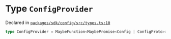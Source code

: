 # Type `ConfigProvider`
Declared in [`packages/sdk/config/src/types.ts:10`](https://github.com/dxos/protocols/blob/main/packages/sdk/config/src/types.ts#L10)




```ts
type ConfigProvider = MaybeFunction<MaybePromise<Config | ConfigProto>>
```